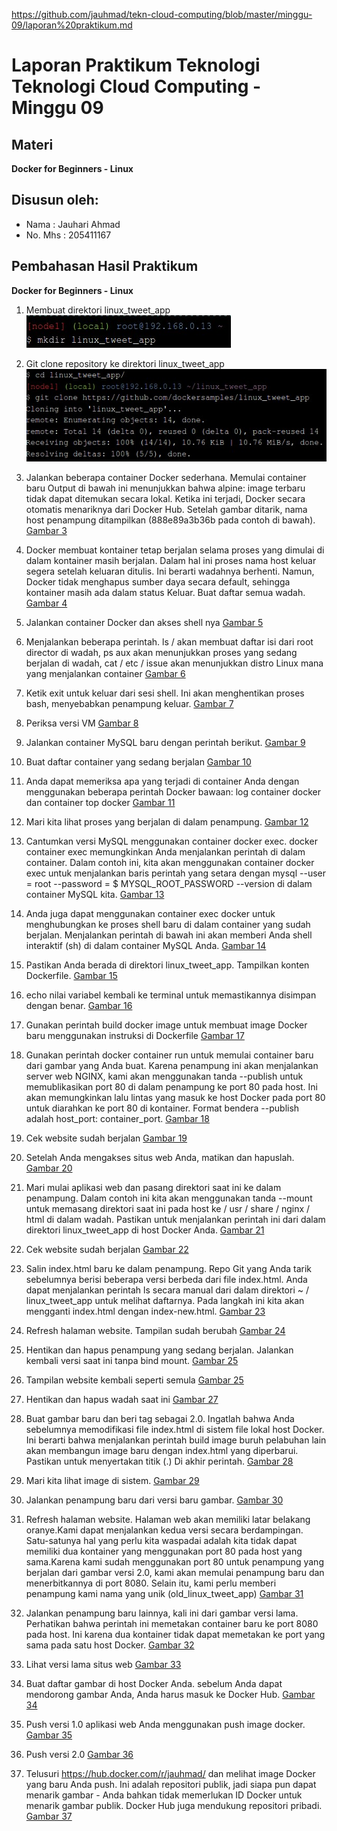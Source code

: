 
https://github.com/jauhmad/tekn-cloud-computing/blob/master/minggu-09/laporan%20praktikum.md
# Laporan Praktikum Teknologi Teknologi Cloud Computing - Minggu 09

## Materi

**Docker for Beginners - Linux**

## Disusun oleh:
* Nama : Jauhari Ahmad 
* No. Mhs : 205411167 


## Pembahasan Hasil Praktikum

**Docker for Beginners - Linux**
1. Membuat direktori linux_tweet_app
![Gambar 1](skrinsut/gambar_1.jpg)

2. Git clone repository ke direktori linux_tweet_app
![Gambar 2](skrinsut/gambar_2.jpg)

3. Jalankan beberapa container Docker sederhana. Memulai container baru
Output di bawah ini menunjukkan bahwa alpine: image terbaru tidak dapat ditemukan secara lokal. Ketika ini terjadi, Docker secara otomatis menariknya dari Docker Hub.
Setelah gambar ditarik, nama host penampung ditampilkan (888e89a3b36b pada contoh di bawah).
[Gambar 3](skrinsut/gambar_3.jpg)

4. Docker membuat kontainer tetap berjalan selama proses yang dimulai di dalam kontainer masih berjalan. Dalam hal ini proses nama host keluar segera setelah keluaran ditulis. Ini berarti wadahnya berhenti. Namun, Docker tidak menghapus sumber daya secara default, sehingga kontainer masih ada dalam status Keluar.
Buat daftar semua wadah.
[Gambar 4](skrinsut/gambar_4.jpg)

5. Jalankan container Docker dan akses shell nya
[Gambar 5](skrinsut/gambar_5.jpg)

6. Menjalankan beberapa perintah.
ls / akan membuat daftar isi dari root director di wadah, ps aux akan menunjukkan proses yang sedang berjalan di wadah, cat / etc / issue akan menunjukkan distro Linux mana yang menjalankan container
[Gambar 6](skrinsut/gambar_6.jpg)

7. Ketik exit untuk keluar dari sesi shell. Ini akan menghentikan proses bash, menyebabkan penampung keluar.
[Gambar 7](skrinsut/gambar_7.jpg)

8. Periksa versi VM
[Gambar 8](skrinsut/gambar_8.jpg)

9. Jalankan container MySQL baru dengan perintah berikut.
[Gambar 9](skrinsut/gambar_9.jpg)

10. Buat daftar container yang sedang berjalan
[Gambar 10](skrinsut/gambar_10.jpg)

11. Anda dapat memeriksa apa yang terjadi di container Anda dengan menggunakan beberapa perintah Docker bawaan: log container docker dan container top docker
[Gambar 11](skrinsut/gambar_11.jpg)

12. Mari kita lihat proses yang berjalan di dalam penampung.
[Gambar 12](skrinsut/gambar_12.jpg)

13. Cantumkan versi MySQL menggunakan container docker exec.
docker container exec memungkinkan Anda menjalankan perintah di dalam container. Dalam contoh ini, kita akan menggunakan container docker exec untuk menjalankan baris perintah yang setara dengan mysql --user = root --password = $ MYSQL_ROOT_PASSWORD --version di dalam container MySQL kita.
[Gambar 13](skrinsut/gambar_13.jpg)

14. Anda juga dapat menggunakan container exec docker untuk menghubungkan ke proses shell baru di dalam container yang sudah berjalan. Menjalankan perintah di bawah ini akan memberi Anda shell interaktif (sh) di dalam container MySQL Anda.
[Gambar 14](skrinsut/gambar_14.jpg)

15. Pastikan Anda berada di direktori linux_tweet_app. Tampilkan konten Dockerfile.
[Gambar 15](skrinsut/gambar_15.jpg)

16. echo nilai variabel kembali ke terminal untuk memastikannya disimpan dengan benar.
[Gambar 16](skrinsut/gambar_16.jpg)

17. Gunakan perintah build docker image untuk membuat image Docker baru menggunakan instruksi di Dockerfile
[Gambar 17](skrinsut/gambar_17.jpg)

18. Gunakan perintah docker container run untuk memulai container baru dari gambar yang Anda buat. Karena penampung ini akan menjalankan server web NGINX, kami akan menggunakan tanda --publish untuk memublikasikan port 80 di dalam penampung ke port 80 pada host. Ini akan memungkinkan lalu lintas yang masuk ke host Docker pada port 80 untuk diarahkan ke port 80 di kontainer. Format bendera --publish adalah host_port: container_port.
[Gambar 18](skrinsut/gambar_18.jpg)

19. Cek website sudah berjalan
[Gambar 19](skrinsut/gambar_19.jpg)

20. Setelah Anda mengakses situs web Anda, matikan dan hapuslah.
[Gambar 20](skrinsut/gambar_20.jpg)

21. Mari mulai aplikasi web dan pasang direktori saat ini ke dalam penampung. Dalam contoh ini kita akan menggunakan tanda --mount untuk memasang direktori saat ini pada host ke / usr / share / nginx / html di dalam wadah. Pastikan untuk menjalankan perintah ini dari dalam direktori linux_tweet_app di host Docker Anda.
[Gambar 21](skrinsut/gambar_21.jpg)

22. Cek website sudah berjalan
[Gambar 22](skrinsut/gambar_22.jpg)

23. Salin index.html baru ke dalam penampung. Repo Git yang Anda tarik sebelumnya berisi beberapa versi berbeda dari file index.html. Anda dapat menjalankan perintah ls secara manual dari dalam direktori ~ / linux_tweet_app untuk melihat daftarnya. Pada langkah ini kita akan mengganti index.html dengan index-new.html.
[Gambar 23](skrinsut/gambar_23.jpg)

24. Refresh halaman website. Tampilan sudah berubah
[Gambar 24](skrinsut/gambar_24.jpg)

25. Hentikan dan hapus penampung yang sedang berjalan. Jalankan kembali versi saat ini tanpa bind mount.
[Gambar 25](skrinsut/gambar_25.jpg)

26. Tampilan website kembali seperti semula
[Gambar 25](skrinsut/gambar_22.jpg)

27. Hentikan dan hapus wadah saat ini
[Gambar 27](skrinsut/gambar_27.jpg)

28. Buat gambar baru dan beri tag sebagai 2.0. Ingatlah bahwa Anda sebelumnya memodifikasi file index.html di sistem file lokal host Docker. Ini berarti bahwa menjalankan perintah build image buruh pelabuhan lain akan membangun image baru dengan index.html yang diperbarui. Pastikan untuk menyertakan titik (.) Di akhir perintah.
[Gambar 28](skrinsut/gambar_28.jpg)

29. Mari kita lihat image di sistem.
[Gambar 29](skrinsut/gambar_29.jpg)

30. Jalankan penampung baru dari versi baru gambar.
[Gambar 30](skrinsut/gambar_30.jpg)

31. Refresh halaman website. Halaman web akan memiliki latar belakang oranye.Kami dapat menjalankan kedua versi secara berdampingan. Satu-satunya hal yang perlu kita waspadai adalah kita tidak dapat memiliki dua kontainer yang menggunakan port 80 pada host yang sama.Karena kami sudah menggunakan port 80 untuk penampung yang berjalan dari gambar versi 2.0, kami akan memulai penampung baru dan menerbitkannya di port 8080. Selain itu, kami perlu memberi penampung kami nama yang unik (old_linux_tweet_app)
[Gambar 31](skrinsut/gambar_31.jpg)

32. Jalankan penampung baru lainnya, kali ini dari gambar versi lama. Perhatikan bahwa perintah ini memetakan container baru ke port 8080 pada host. Ini karena dua kontainer tidak dapat memetakan ke port yang sama pada satu host Docker.
[Gambar 32](skrinsut/gambar_32.jpg)

33. Lihat versi lama situs web
[Gambar 33](skrinsut/gambar_33.jpg)

34. Buat daftar gambar di host Docker Anda. sebelum Anda dapat mendorong gambar Anda, Anda harus masuk ke Docker Hub.
[Gambar 34](skrinsut/gambar_34.jpg)

35. Push versi 1.0 aplikasi web Anda menggunakan push image docker.
[Gambar 35](skrinsut/gambar_35.jpg)

36. Push versi 2.0 
[Gambar 36](skrinsut/gambar_36.jpg)

37. Telusuri https://hub.docker.com/r/jauhmad/ dan melihat image Docker yang baru Anda push. Ini adalah repositori publik, jadi siapa pun dapat menarik gambar - Anda bahkan tidak memerlukan ID Docker untuk menarik gambar publik. Docker Hub juga mendukung repositori pribadi.
[Gambar 37](skrinsut/gambar_37.jpg)







